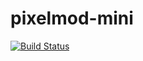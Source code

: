 # pixelmod-mini
[![Build Status](http://www.tabpixels.tech:8080/job/pixelmod-mini/badge/icon)](http://www.tabpixels.tech:8080/job/pixelmod-mini/)
